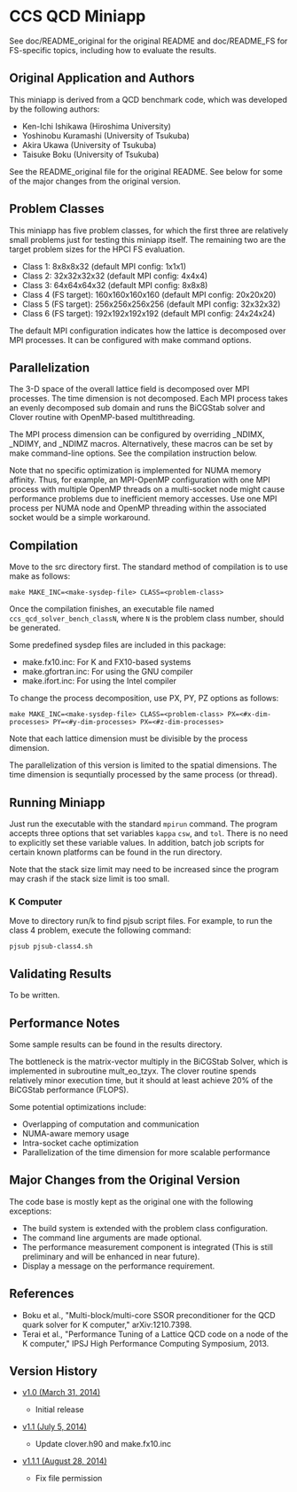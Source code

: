 # CCS QCD Miniapp 

See doc/README_original for the original README and doc/README_FS for 
FS-specific topics, including how to evaluate the results.

## Original Application and Authors

This miniapp is derived from a QCD benchmark code, which was developed
by the following authors:

* Ken-Ichi Ishikawa (Hiroshima University) 
* Yoshinobu Kuramashi (University of Tsukuba) 
* Akira Ukawa (University of Tsukuba) 
* Taisuke Boku (University of Tsukuba) 

See the README_original file for the original README. See below for
some of the major changes from the original version.

## Problem Classes

This miniapp has five problem classes, for which the first three are
relatively small problems just for testing this miniapp itself. The
remaining two are the target problem sizes for the HPCI FS
evaluation. 

* Class 1: 8x8x8x32 (default MPI config: 1x1x1)
* Class 2: 32x32x32x32 (default MPI config: 4x4x4)
* Class 3: 64x64x64x32 (default MPI config: 8x8x8)
* Class 4 (FS target): 160x160x160x160 (default MPI config: 20x20x20)
* Class 5 (FS target): 256x256x256x256 (default MPI config: 32x32x32)
* Class 6 (FS target): 192x192x192x192 (default MPI config: 24x24x24)

The default MPI configuration indicates how the lattice is decomposed
over MPI processes. It can be configured with make command
options.

## Parallelization

The 3-D space of the overall lattice field is decomposed over MPI
processes. The time dimension is not decomposed. Each MPI process
takes an evenly decomposed sub domain and runs the BiCGStab solver and
Clover routine with OpenMP-based multithreading.

The MPI process dimension can be configured by overriding _NDIMX,
_NDIMY, and _NDIMZ macros. Alternatively, these macros can be set by 
make command-line options. See the compilation instruction below.

Note that no specific optimization is implemented for NUMA
memory affinity. Thus, for example, an MPI-OpenMP configuration with
one MPI process with multiple OpenMP threads on a multi-socket node
might cause performance problems due to inefficient memory
accesses. Use one MPI process per NUMA node and OpenMP threading
within the associated socket would be a simple workaround.

## Compilation

Move to the src directory first. The standard method of compilation is
to use make as follows: 

    make MAKE_INC=<make-sysdep-file> CLASS=<problem-class>
    
Once the compilation finishes, an executable file named
`ccs_qcd_solver_bench_classN`, where `N` is the problem class number,
should be generated.

Some predefined sysdep files are included in this package:

* make.fx10.inc: For K and FX10-based systems
* make.gfortran.inc: For using the GNU compiler
* make.ifort.inc: For using the Intel compiler


To change the process decomposition, use PX, PY, PZ options as
follows:

    make MAKE_INC=<make-sysdep-file> CLASS=<problem-class> PX=<#x-dim-processes> PY=<#y-dim-processes> PX=<#z-dim-processes>

Note that each lattice dimension must be divisible by the process
dimension.

The parallelization of this version is limited to the spatial
dimensions. The time dimension is sequntially processed by the same
process (or thread).
 

## Running Miniapp

Just run the executable with the standard `mpirun` command. The
program accepts three options that set variables `kappa` `csw`, and
`tol`. There is no need to explicitly set these variable values.
In addition, batch job scripts for certain known platforms can be
found in the run directory. 

Note that the stack size limit may need to be increased since the
program may crash if the stack size limit is too small.

### K Computer

Move to directory run/k to find pjsub script files. For example, to
run the class 4 problem, execute the following command:

    pjsub pjsub-class4.sh


## Validating Results

To be written.


## Performance Notes

Some sample results can be found in the results directory.

The bottleneck is the matrix-vector multiply in the BiCGStab
Solver, which is implemented in subroutine mult_eo_tzyx. The clover
routine spends relatively minor execution time, but it should at least
achieve 20% of the BiCGStab performance (FLOPS).

Some potential optimizations include:

* Overlapping of computation and communication
* NUMA-aware memory usage
* Intra-socket cache optimization
* Parallelization of the time dimension for more scalable performance 


## Major Changes from the Original Version

The code base is mostly kept as the original one with the following
exceptions:

* The build system is extended with the problem class configuration.
* The command line arguments are made optional.
* The performance measurement component is integrated (This is still
  preliminary and will be enhanced in near future).
* Display a message on the performance requirement.


## References
* Boku et al., "Multi-block/multi-core SSOR preconditioner for the QCD
  quark solver for K computer," arXiv:1210.7398.
* Terai et al., "Performance Tuning of a Lattice QCD code on a node of
  the K computer," IPSJ High Performance Computing Symposium, 2013.

## Version History

* [v1.0 (March 31,
  2014)](http://github.com/fiber-miniapp/ccs-qcd/tree/1.0)
    - Initial release

* [v1.1 (July 5,
  2014)](http://github.com/fiber-miniapp/ccs-qcd/tree/1.1)
    - Update clover.h90 and make.fx10.inc

* [v1.1.1 (August 28,
  2014)](http://github.com/fiber-miniapp/ccs-qcd/tree/1.1.1)
    - Fix file permission
  
